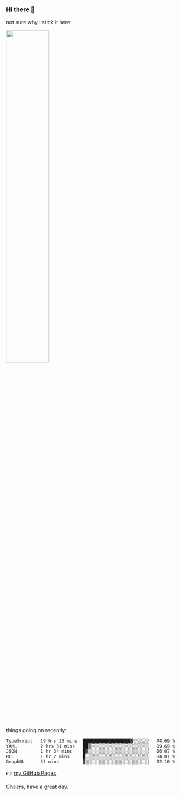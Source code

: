 ### Hi there 👋

not sure why I stick it here:

[<img width="48%" src="https://github-readme-stats.vercel.app/api?username=ykzhukian&show_icons=true&theme=dracula">](https://github.com/anuraghazra/github-readme-stats)


things going on recently:

<!--START_SECTION:waka-->

```text
TypeScript   19 hrs 23 mins  ██████████████████▓░░░░░░   74.69 %
YAML         2 hrs 31 mins   ██▒░░░░░░░░░░░░░░░░░░░░░░   09.69 %
JSON         1 hr 34 mins    █▓░░░░░░░░░░░░░░░░░░░░░░░   06.07 %
HCL          1 hr 2 mins     █░░░░░░░░░░░░░░░░░░░░░░░░   04.01 %
GraphQL      33 mins         ▓░░░░░░░░░░░░░░░░░░░░░░░░   02.16 %
```

<!--END_SECTION:waka-->

👉 [my GitHub Pages](https://ykzhukian.github.io)

Cheers, have a great day.

